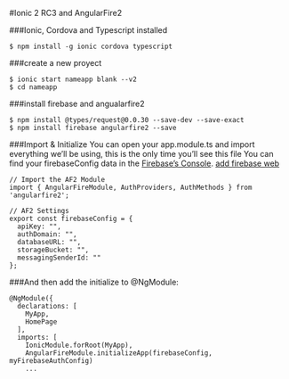 #Ionic 2 RC3 and AngularFire2

###Ionic, Cordova and Typescript installed

```
$ npm install -g ionic cordova typescript
```

###create a new proyect
```
$ ionic start nameapp blank --v2
$ cd nameapp
```
###install firebase and angualarfire2
```
$ npm install @types/request@0.0.30 --save-dev --save-exact
$ npm install firebase angularfire2 --save
```

###Import & Initialize
You can open your app.module.ts and import everything we’ll be using, this is the only time you’ll see this file
You can find your firebaseConfig data in the [Firebase’s Console](https://console.firebase.google.com/).
[add firebase web](https://i1.wp.com/javebratt.com/wp-content/uploads/2016/10/console.png?w=1320&ssl=1)
```javacript
// Import the AF2 Module
import { AngularFireModule, AuthProviders, AuthMethods } from 'angularfire2';

// AF2 Settings
export const firebaseConfig = {
  apiKey: "",
  authDomain: "",
  databaseURL: "",
  storageBucket: "",
  messagingSenderId: ""
};
```
###And then add the initialize to @NgModule:
```javacript
@NgModule({
  declarations: [
    MyApp,
    HomePage
  ],
  imports: [
    IonicModule.forRoot(MyApp),
    AngularFireModule.initializeApp(firebaseConfig, myFirebaseAuthConfig)
    ...
```


